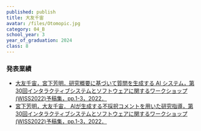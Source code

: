 ```yaml
---
published: publish
title: 大友千宙
avatar: /files/Otomopic.jpg
category: 04_B
school_year: 3
year_of_graduation: 2024
class: 8
---
```



### **発表業績**

* [大友千宙，宮下芳明．研究概要に基づいて質問を生成する AI システム，第30回インタラクティブシステムとソフトウェアに関するワークショップ(WISS2022)予稿集，pp.1-3，2022．](https://research.miyashita.com/papers/D267)
* [宮下芳明，大友千宙． AIが生成する不採択コメントを用いた研究指導，第30回インタラクティブシステムとソフトウェアに関するワークショップ(WISS2022)予稿集，pp.1-3，2022．](https://research.miyashita.com/papers/D271)